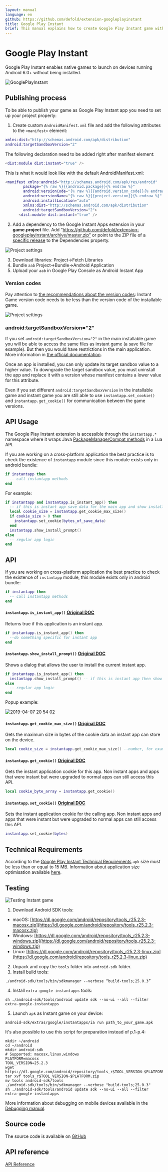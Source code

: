 ```yaml
---
layout: manual
language: en
github: https://github.com/defold/extension-googleplayinstant
title: Google Play Instant
brief: This manual explains how to create Google Play Instant game with Defold.
---
```


# Google Play Instant

Google Play Instant enables native games to launch on devices running Android 6.0+ without being installed.

![GooglePlayInstant](gpi-try-now.png)

## Publishing process

To be able to publish your game as Google Play Instant app you need to set up your project properly:

1. Create custom `AndroidManifest.xml` file and add the following attributes to the `<manifest>` element:

```lua
xmlns:dist="http://schemas.android.com/apk/distribution"
android:targetSandboxVersion="2"
```
The following declaration need to be added right after manifest element:
```lua
<dist:module dist:instant="true" />
```

This is what it would look like with the default AndroidManifest.xml:

```lua
<manifest xmlns:android="http://schemas.android.com/apk/res/android"
        package="{% raw %}{{android.package}}{% endraw %}"
        android:versionCode="{% raw %}{{android.version_code}}{% endraw %}"
        android:versionName="{% raw %}{{project.version}}{% endraw %}"
        android:installLocation="auto"
        xmlns:dist="http://schemas.android.com/apk/distribution"
        android:targetSandboxVersion="2">
      <dist:module dist:instant="true" />
```

2. Add a dependency to the Google Instant Apps extension in your **game.project** file. Add “https://github.com/defold/extension-googleplayinstant/archive/master.zip” or point to the ZIP file of a [specific release](https://github.com/defold/extension-googleplayinstant/releases) to the Dependencies property.

![Project settings](game_project.png)

3. Download libraries: Project->Fetch Libraries
4. Bundle `aab` Project->Bundle->Android Application
5. Upload your `aab` in Google Play Console as Android Instant App


### Version codes
Pay attention to [the recommendations about the version codes](https://developer.android.com/topic/google-play-instant/getting-started/game-instant-app#version-codes): Instant Game version code needs to be less than the version code of the installable game.

![Project settings](version_code.png)


### android:targetSandboxVersion="2"

If you set `android:targetSandboxVersion="2"` in the main installable game you will be able to access the same files as instant game (a save file for example). But then you would have restrictions in the main application. More information in [the official documentation](https://developer.android.com/guide/topics/manifest/manifest-element#targetSandboxVersion).

<div class='sidenote' markdown='1'>
Once an app is installed, you can only update its target sandbox value to a higher value. To downgrade the target sandbox value, you must uninstall the app and replace it with a version whose manifest contains a lower value for this attribute.
</div>

Even if you set different `android:targetSandboxVersion` in the installable game and instant game you are still able to use `instantapp.set_cookie()` and `instantapp.get_cookie()` for communication between the game versions.


## API Usage

The Google Play Instant extension is accessible through the `instantapp.*` namespace where it wraps Java [PackageManagerCompat methods](https://developers.google.com/android/reference/com/google/android/gms/instantapps/PackageManagerCompat) in a Lua API.

If you are working on a cross-platform application the best practice is to check the existence of `instantapp` module since this module exists only in android bundle:

```lua
if instantapp then
  -- call instantapp methods
end
```

For example:

```lua
if instantapp and instantapp.is_instant_app() then
  -- if this is instant app save data for the main app and show install prompt
  local cookie_size = instantapp.get_cookie_max_size()
  if cookie_size > 0 then
    instantapp.set_cookie(bytes_of_save_data)
  end
  instantapp.show_install_prompt()
else
  -- regular app logic
end
```


## API

If you are working on cross-platform application the best practice to check the existence of `instantapp` module, this module exists only in android bundle:
```lua
if instantapp then
  -- call instantapp methods
end
```

#### `instantapp.is_instant_app()` [Original DOC](https://developers.google.com/android/reference/com/google/android/gms/instantapps/PackageManagerCompat#isInstantApp%28%29)
Returns true if this application is an instant app.

```lua
if instantapp.is_instant_app() then
  --do something specific for instant app
end
```

#### `instantapp.show_install_prompt()` [Original DOC](https://developers.google.com/android/reference/com/google/android/gms/instantapps/InstantApps#showInstallPrompt(android.app.Activity,%20android.content.Intent,%20int,%20java.lang.String))
Shows a dialog that allows the user to install the current instant app.

```lua
if instantapp.is_instant_app() then
  instantapp.show_install_prompt() -- if this is instant app then show install prompt
else
  -- regular app logic
end
```

Popup example:

![2019-04-07 20 54 02](popup-example.jpg)

#### `instantapp.get_cookie_max_size()` [Original DOC](https://developers.google.com/android/reference/com/google/android/gms/instantapps/PackageManagerCompat.html#getInstantAppCookieMaxSize%28%29)
Gets the maximum size in bytes of the cookie data an instant app can store on the device.
```lua
local cookie_size = instantapp.get_cookie_max_size() --number, for example 16384
```

#### `instantapp.get_cookie()` [Original DOC](https://developers.google.com/android/reference/com/google/android/gms/instantapps/PackageManagerCompat.html#getInstantAppCookie%28%29)
Gets the instant application cookie for this app. Non instant apps and apps that were instant but were upgraded to normal apps can still access this API.

```lua
local cookie_byte_array = instantapp.get_cookie()
```

#### `instantapp.set_cookie()` [Original DOC](https://developers.google.com/android/reference/com/google/android/gms/instantapps/PackageManagerCompat.html#setInstantAppCookie%28byte%5B%5D%29)
Sets the instant application cookie for the calling app. Non instant apps and apps that were instant but were upgraded to normal apps can still access this API.

```lua
instantapp.set_cookie(bytes)
```


## Technical Requirements
According to the [Google Play Instant Technical Requirements](https://developer.android.com/topic/google-play-instant/game-tech-requirements) `apk` size must be less than or equal to 15 MB. Information about application size optimisation available [here](https://www.defold.com/extension-fbinstant/#reducing-bundle-size).


## Testing
![Testing Instant game](start_instant.png)

1. Download Android SDK tools:
- macOS: [https://dl.google.com/android/repository/tools_r25.2.3-macosx.zip](https://dl.google.com/android/repository/tools_r25.2.3-macosx.zip)
- Windows: [https://dl.google.com/android/repository/tools_r25.2.3-windows.zip](https://dl.google.com/android/repository/tools_r25.2.3-windows.zip)
- Linux: [https://dl.google.com/android/repository/tools_r25.2.3-linux.zip](https://dl.google.com/android/repository/tools_r25.2.3-linux.zip)
2. Unpack and copy the `tools` folder into `android-sdk` folder.
3. Install build tools:

```console
./android-sdk/tools/bin/sdkmanager --verbose “build-tools;25.0.3”
```
4. Install `extra-google-instantapps` tools:

```console
sh ./android-sdk/tools/android update sdk --no-ui --all --filter extra-google-instantapps
```

5. Launch `apk` as Instant game on your device:

```console
android-sdk/extras/google/instantapps/ia run path_to_your_game.apk
```

It's also possible to use this script for preparation instead of p.1-p.4:

```console
mkdir ~/android
cd ~/android
mkdir android-sdk
# Supported: macosx,linux,windows
PLATFORM=macosx
TOOL_VERSION=25.2.3
wget https://dl.google.com/android/repository/tools_r$TOOL_VERSION-$PLATFORM.zip
tar xvf tools_r$TOOL_VERSION-$PLATFORM.zip
mv tools android-sdk/tools
./android-sdk/tools/bin/sdkmanager --verbose "build-tools;25.0.3"
sh ./android-sdk/tools/android update sdk --no-ui --all --filter extra-google-instantapps
```

More information about debugging on mobile devices available in the [Debugging manual](https://www.defold.com/manuals/debugging/#debugging_on_mobile_devices).




## Source code

The source code is available on [GitHub](https://github.com/defold/extension-googleplayinstant)


## API reference
[API Reference](/extension-googleplayinstant/api)
